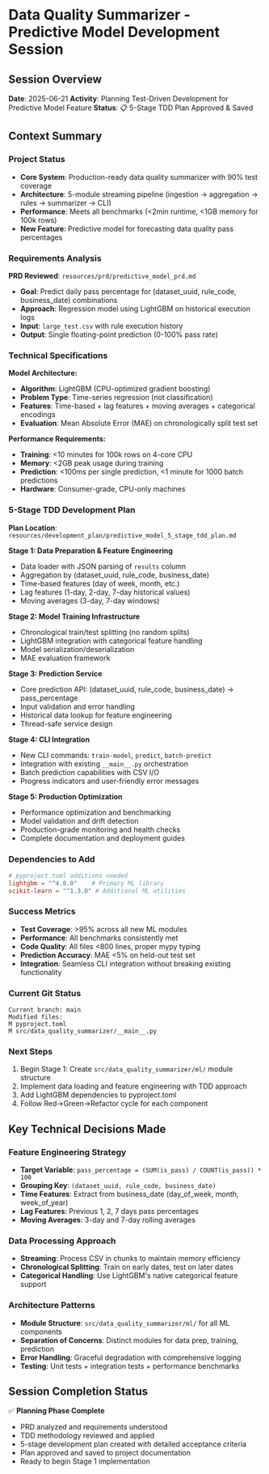 # Data Quality Summarizer - Predictive Model Development Session

## Session Overview
**Date**: 2025-06-21
**Activity**: Planning Test-Driven Development for Predictive Model Feature
**Status**: 📋 5-Stage TDD Plan Approved & Saved

## Context Summary

### Project Status
- **Core System**: Production-ready data quality summarizer with 90% test coverage
- **Architecture**: 5-module streaming pipeline (ingestion → aggregation → rules → summarizer → CLI)
- **Performance**: Meets all benchmarks (<2min runtime, <1GB memory for 100k rows)
- **New Feature**: Predictive model for forecasting data quality pass percentages

### Requirements Analysis
**PRD Reviewed**: `resources/prd/predictive_model_prd.md`
- **Goal**: Predict daily pass percentage for (dataset_uuid, rule_code, business_date) combinations
- **Approach**: Regression model using LightGBM on historical execution logs
- **Input**: `large_test.csv` with rule execution history
- **Output**: Single floating-point prediction (0-100% pass rate)

### Technical Specifications
**Model Architecture:**
- **Algorithm**: LightGBM (CPU-optimized gradient boosting)
- **Problem Type**: Time-series regression (not classification)
- **Features**: Time-based + lag features + moving averages + categorical encodings
- **Evaluation**: Mean Absolute Error (MAE) on chronologically split test set

**Performance Requirements:**
- **Training**: <10 minutes for 100k rows on 4-core CPU
- **Memory**: <2GB peak usage during training
- **Prediction**: <100ms per single prediction, <1 minute for 1000 batch predictions
- **Hardware**: Consumer-grade, CPU-only machines

### 5-Stage TDD Development Plan
**Plan Location**: `resources/development_plan/predictive_model_5_stage_tdd_plan.md`

**Stage 1: Data Preparation & Feature Engineering**
- Data loader with JSON parsing of `results` column
- Aggregation by (dataset_uuid, rule_code, business_date)
- Time-based features (day of week, month, etc.)
- Lag features (1-day, 2-day, 7-day historical values)
- Moving averages (3-day, 7-day windows)

**Stage 2: Model Training Infrastructure**
- Chronological train/test splitting (no random splits)
- LightGBM integration with categorical feature handling
- Model serialization/deserialization
- MAE evaluation framework

**Stage 3: Prediction Service**
- Core prediction API: (dataset_uuid, rule_code, business_date) → pass_percentage
- Input validation and error handling
- Historical data lookup for feature engineering
- Thread-safe service design

**Stage 4: CLI Integration**
- New CLI commands: `train-model`, `predict`, `batch-predict`
- Integration with existing `__main__.py` orchestration
- Batch prediction capabilities with CSV I/O
- Progress indicators and user-friendly error messages

**Stage 5: Production Optimization**
- Performance optimization and benchmarking
- Model validation and drift detection
- Production-grade monitoring and health checks
- Complete documentation and deployment guides

### Dependencies to Add
```toml
# pyproject.toml additions needed
lightgbm = "^4.0.0"    # Primary ML library
scikit-learn = "^1.3.0" # Additional ML utilities
```

### Success Metrics
- **Test Coverage**: >95% across all new ML modules
- **Performance**: All benchmarks consistently met
- **Code Quality**: All files <800 lines, proper mypy typing
- **Prediction Accuracy**: MAE <5% on held-out test set
- **Integration**: Seamless CLI integration without breaking existing functionality

### Current Git Status
```
Current branch: main
Modified files:
M pyproject.toml
M src/data_quality_summarizer/__main__.py
```

### Next Steps
1. Begin Stage 1: Create `src/data_quality_summarizer/ml/` module structure
2. Implement data loading and feature engineering with TDD approach
3. Add LightGBM dependencies to pyproject.toml
4. Follow Red→Green→Refactor cycle for each component

## Key Technical Decisions Made

### Feature Engineering Strategy
- **Target Variable**: `pass_percentage = (SUM(is_pass) / COUNT(is_pass)) * 100`
- **Grouping Key**: `(dataset_uuid, rule_code, business_date)`
- **Time Features**: Extract from business_date (day_of_week, month, week_of_year)
- **Lag Features**: Previous 1, 2, 7 days pass percentages
- **Moving Averages**: 3-day and 7-day rolling averages

### Data Processing Approach
- **Streaming**: Process CSV in chunks to maintain memory efficiency
- **Chronological Splitting**: Train on early dates, test on later dates
- **Categorical Handling**: Use LightGBM's native categorical feature support

### Architecture Patterns
- **Module Structure**: `src/data_quality_summarizer/ml/` for all ML components
- **Separation of Concerns**: Distinct modules for data prep, training, prediction
- **Error Handling**: Graceful degradation with comprehensive logging
- **Testing**: Unit tests + integration tests + performance benchmarks

## Session Completion Status
✅ **Planning Phase Complete**
- PRD analyzed and requirements understood
- TDD methodology reviewed and applied
- 5-stage development plan created with detailed acceptance criteria
- Plan approved and saved to project documentation
- Ready to begin Stage 1 implementation